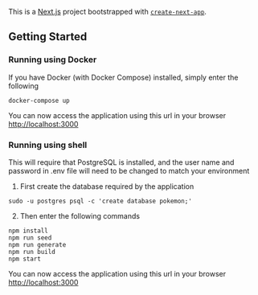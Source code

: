 This is a [Next.js](https://nextjs.org/) project bootstrapped with [`create-next-app`](https://github.com/vercel/next.js/tree/canary/packages/create-next-app).

## Getting Started

### Running using Docker
If you have Docker (with Docker Compose) installed, simply enter the following
````
docker-compose up
````
You can now access the application using this url in your browser 
[http://localhost:3000](http://localhost:3000)

### Running using shell
This will require that PostgreSQL is installed, and the user name and password in .env file will need to be changed to match your environment

1. First create the database required by the application
````
sudo -u postgres psql -c 'create database pokemon;'
````

2. Then enter the following commands
````
npm install
npm run seed
npm run generate
npm run build
npm start
````

You can now access the application using this url in your browser 
[http://localhost:3000](http://localhost:3000)

